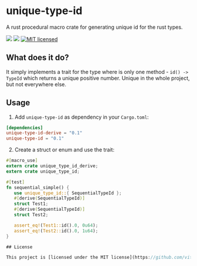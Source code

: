 # unique-type-id
A rust procedural macro crate for generating unique id for the rust types.


[![](https://meritbadge.herokuapp.com/unique-type-id)](https://crates.io/crates/unique-type-id) [![](https://travis-ci.org/vityafx/unique-type-id.svg?branch=master)](https://travis-ci.org/vityafx/unique-type-id)
[![MIT licensed](https://img.shields.io/badge/license-MIT-blue.svg)](./LICENSE)


## What does it do?

It simply implements a trait for the type where is only one method - `id() -> TypeId` which returns a unique positive number. Unique in the whole project, but not everywhere else.
  

## Usage

1. Add `unique-type-id` as dependency in your `Cargo.toml`:

 ```toml
 [dependencies]
 unique-type-id-derive = "0.1"
 unique-type-id = "0.1"
 ```

2. Create a struct or enum and use the trait:

 ```rust
 #[macro_use]
 extern crate unique_type_id_derive;
 extern crate unique_type_id;

#[test]
fn sequential_simple() {
    use unique_type_id::{ SequentialTypeId };
    #[derive(SequentialTypeId)]
    struct Test1;
    #[derive(SequentialTypeId)]
    struct Test2;

    assert_eq!(Test1::id().0, 0u64);
    assert_eq!(Test2::id().0, 1u64);
}
 
## License

This project is [licensed under the MIT license](https://github.com/vityafx/introspection/blob/master/LICENSE).
